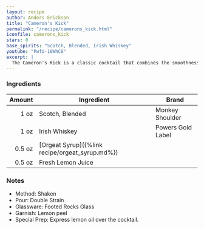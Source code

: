 ```yaml
---
layout: recipe
author: Anders Erickson
title: "Cameron's Kick"
permalink: "/recipe/camerons_kick.html"
iconfile: camerons_kick
stars: 0
base_spirits: "Scotch, Blended, Irish Whiskey"
youtube: "PwfU-18WhC8"
excerpt: |
  The Cameron's Kick is a classic cocktail that combines the smoothness of Scotch whisky with the sweetness of Irish whiskey, lemon juice, and orgeat syrup. It is named after the famous Scottish golfer Cameron MacKenzie, who was known for his powerful kick.
---
```


### Ingredients

| Amount | Ingredient                                      | Brand             |
| -----: | ----------------------------------------------- | ----------------- |
|   1 oz | Scotch, Blended                                 | Monkey Shoulder   |
|   1 oz | Irish Whiskey                                   | Powers Gold Label |
| 0.5 oz | [Orgeat Syrup]({%link recipe/orgeat_syrup.md%}) |
| 0.5 oz | Fresh Lemon Juice                               |

### Notes

- Method: Shaken
- Pour: Double Strain
- Glassware: Footed Rocks Glass
- Garnish: Lemon peel
- Special Prep: Express lemon oil over the cocktail.
